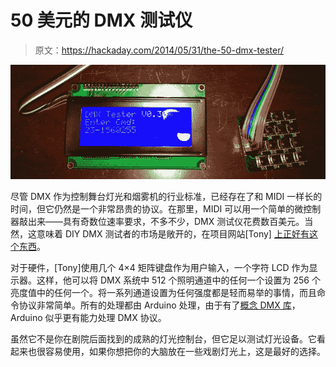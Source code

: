# 50 美元的 DMX 测试仪

> 原文：<https://hackaday.com/2014/05/31/the-50-dmx-tester/>

![DMX](img/4db3787965df36c51e04af2291e9cb02.png)

尽管 DMX 作为控制舞台灯光和烟雾机的行业标准，已经存在了和 MIDI 一样长的时间，但它仍然是一个非常昂贵的协议。在那里，MIDI 可以用一个简单的微控制器敲出来——具有奇数位速率要求，不多不少，DMX 测试仪花费数百美元。当然，这意味着 DIY DMX 测试者的市场是敞开的，在项目网站[Tony] [上正好有这个东西](http://hackaday.io/project/1179)。

对于硬件，[Tony]使用几个 4×4 矩阵键盘作为用户输入，一个字符 LCD 作为显示器。这样，他可以将 DMX 系统中 512 个照明通道中的任何一个设置为 256 个亮度值中的任何一个。将一系列通道设置为任何强度都是轻而易举的事情，而且命令协议非常简单。所有的处理都由 Arduino 处理，由于有了[概念 DMX 库](http://sourceforge.net/projects/dmxlibraryforar/files/)，Arduino 似乎更有能力处理 DMX 协议。

虽然它不是你在剧院后面找到的成熟的灯光控制台，但它足以测试灯光设备。它看起来也很容易使用，如果你想把你的大脑放在一些戏剧灯光上，这是最好的选择。